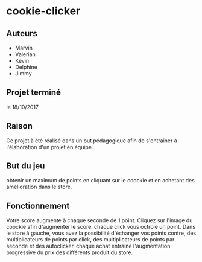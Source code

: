 # cookie-clicker

## Auteurs
- Marvin
- Valerian
- Kevin
- Delphine
- Jimmy

## Projet terminé
le 18/10/2017
## Raison

Ce projet à été réalisé dans un but pédagogique afin de s'entrainer à l'élaboration d'un projet en équipe.

## But du jeu

obtenir un maximum de points en cliquant sur le coockie et en achetant des amélioration dans le store.

## Fonctionnement

Votre score augmente à chaque seconde de 1 point.
Cliquez sur l'image du coockie afin d'augmenter le score. chaque click vous octroie un point.
Dans le store à gauche, vous avez la possibilité d'échanger vos points contre, des multiplicateurs de points par click, des
multiplicateurs de points par seconde et des autoclicker.
chaque achat entraine l'augmentation progressive du prix des différents produit du store.
